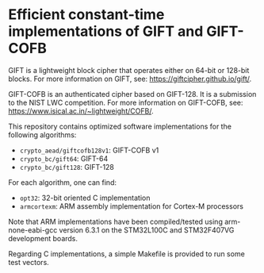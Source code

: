 # Efficient constant-time implementations of GIFT and GIFT-COFB

GIFT is a lightweight block cipher that operates either on 64-bit or 128-bit blocks. For more information on GIFT, see: https://giftcipher.github.io/gift/.

GIFT-COFB is an authenticated cipher based on GIFT-128. It is a submission to the NIST LWC competition. For more information on GIFT-COFB, see: https://www.isical.ac.in/~lightweight/COFB/.

This repository contains optimized software implementations for the following algorithms:

- `crypto_aead/giftcofb128v1`: GIFT-COFB v1  
- `crypto_bc/gift64`: GIFT-64  
- `crypto_bc/gift128`: GIFT-128  

For each algorithm, one can find:

- `opt32`: 32-bit oriented C implementation  
- `armcortexm`: ARM assembly implementation for Cortex-M processors  

Note that ARM implementations have been compiled/tested using arm-none-eabi-gcc version 6.3.1 on the STM32L100C and STM32F407VG development boards.

Regarding C implementations, a simple Makefile is provided to run some test vectors.


